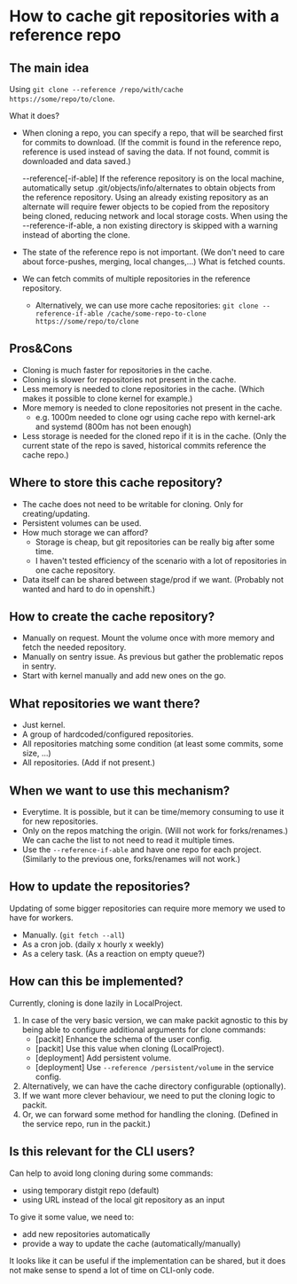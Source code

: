# How to cache git repositories with a reference repo

## The main idea

Using `git clone --reference /repo/with/cache https://some/repo/to/clone`.

What it does?

- When cloning a repo, you can specify a repo, that will be searched first for commits to download.
  (If the commit is found in the reference repo, reference is used instead of saving the data.
  If not found, commit is downloaded and data saved.)

  --reference[-if-able] <repository>
  If the reference repository is on the local machine, automatically setup .git/objects/info/alternates to obtain objects from the reference repository. Using an already existing repository as an alternate will require
  fewer objects to be copied from the repository being cloned, reducing network and local storage costs. When using the --reference-if-able, a non existing directory is skipped with a warning instead of aborting the clone.

- The state of the reference repo is not important.
  (We don't need to care about force-pushes, merging, local changes,...)
  What is fetched counts.
- We can fetch commits of multiple repositories in the reference repository.
  - Alternatively, we can use more cache repositories:
    `git clone --reference-if-able /cache/some-repo-to-clone https://some/repo/to/clone`

## Pros&Cons

- Cloning is much faster for repositories in the cache.
- Cloning is slower for repositories not present in the cache.
- Less memory is needed to clone repositories in the cache.
  (Which makes it possible to clone kernel for example.)
- More memory is needed to clone repositories not present in the cache.
  - e.g. 1000m needed to clone ogr using cache repo with kernel-ark and systemd (800m has not been enough)
- Less storage is needed for the cloned repo if it is in the cache.
  (Only the current state of the repo is saved, historical commits reference the cache repo.)

## Where to store this cache repository?

- The cache does not need to be writable for cloning.
  Only for creating/updating.
- Persistent volumes can be used.
- How much storage we can afford?
  - Storage is cheap, but git repositories can be really big after some time.
  - I haven't tested efficiency of the scenario with a lot of repositories in one cache repository.
- Data itself can be shared between stage/prod if we want. (Probably not wanted and hard to do in openshift.)

## How to create the cache repository?

- Manually on request. Mount the volume once with more memory and fetch the needed repository.
- Manually on sentry issue. As previous but gather the problematic repos in sentry.
- Start with kernel manually and add new ones on the go.

## What repositories we want there?

- Just kernel.
- A group of hardcoded/configured repositories.
- All repositories matching some condition (at least some commits, some size, ...)
- All repositories. (Add if not present.)

## When we want to use this mechanism?

- Everytime. It is possible, but it can be time/memory consuming to use it for new repositories.
- Only on the repos matching the origin. (Will not work for forks/renames.)
  We can cache the list to not need to read it multiple times.
- Use the `--reference-if-able` and have one repo for each project.
  (Similarly to the previous one, forks/renames will not work.)

## How to update the repositories?

Updating of some bigger repositories can require more memory we used to have for workers.

- Manually. (`git fetch --all`)
- As a cron job. (daily x hourly x weekly)
- As a celery task. (As a reaction on empty queue?)

## How can this be implemented?

Currently, cloning is done lazily in LocalProject.

1. In case of the very basic version, we can make packit agnostic to this
   by being able to configure additional arguments for clone commands:
   - [packit] Enhance the schema of the user config.
   - [packit] Use this value when cloning (LocalProject).
   - [deployment] Add persistent volume.
   - [deployment] Use `--reference /persistent/volume` in the service config.
2. Alternatively, we can have the cache directory configurable (optionally).
3. If we want more clever behaviour, we need to put the cloning logic to packit.
4. Or, we can forward some method for handling the cloning.
   (Defined in the service repo, run in the packit.)

## Is this relevant for the CLI users?

Can help to avoid long cloning during some commands:

- using temporary distgit repo (default)
- using URL instead of the local git repository as an input

To give it some value, we need to:

- add new repositories automatically
- provide a way to update the cache (automatically/manually)

It looks like it can be useful if the implementation can be shared,
but it does not make sense to spend a lot of time on CLI-only code.
